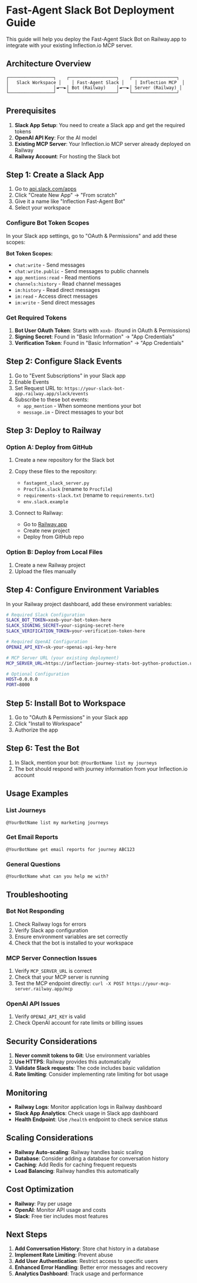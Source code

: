 # Fast-Agent Slack Bot Deployment Guide

This guide will help you deploy the Fast-Agent Slack Bot on Railway.app to integrate with your existing Inflection.io MCP server.

## Architecture Overview

```
┌─────────────────┐    ┌──────────────────┐    ┌─────────────────┐
│   Slack Workspace │    │ Fast-Agent Slack │    │ Inflection MCP  │
│                 │◄──►│ Bot (Railway)    │◄──►│ Server (Railway) │
└─────────────────┘    └──────────────────┘    └─────────────────┘
```

## Prerequisites

1. **Slack App Setup**: You need to create a Slack app and get the required tokens
2. **OpenAI API Key**: For the AI model
3. **Existing MCP Server**: Your Inflection.io MCP server already deployed on Railway
4. **Railway Account**: For hosting the Slack bot

## Step 1: Create a Slack App

1. Go to [api.slack.com/apps](https://api.slack.com/apps)
2. Click "Create New App" → "From scratch"
3. Give it a name like "Inflection Fast-Agent Bot"
4. Select your workspace

### Configure Bot Token Scopes

In your Slack app settings, go to "OAuth & Permissions" and add these scopes:

**Bot Token Scopes:**
- `chat:write` - Send messages
- `chat:write.public` - Send messages to public channels
- `app_mentions:read` - Read mentions
- `channels:history` - Read channel messages
- `im:history` - Read direct messages
- `im:read` - Access direct messages
- `im:write` - Send direct messages

### Get Required Tokens

1. **Bot User OAuth Token**: Starts with `xoxb-` (found in OAuth & Permissions)
2. **Signing Secret**: Found in "Basic Information" → "App Credentials"
3. **Verification Token**: Found in "Basic Information" → "App Credentials"

## Step 2: Configure Slack Events

1. Go to "Event Subscriptions" in your Slack app
2. Enable Events
3. Set Request URL to: `https://your-slack-bot-app.railway.app/slack/events`
4. Subscribe to these bot events:
   - `app_mention` - When someone mentions your bot
   - `message.im` - Direct messages to your bot

## Step 3: Deploy to Railway

### Option A: Deploy from GitHub

1. Create a new repository for the Slack bot
2. Copy these files to the repository:
   - `fastagent_slack_server.py`
   - `Procfile.slack` (rename to `Procfile`)
   - `requirements-slack.txt` (rename to `requirements.txt`)
   - `env.slack.example`

3. Connect to Railway:
   - Go to [Railway.app](https://railway.app)
   - Create new project
   - Deploy from GitHub repo

### Option B: Deploy from Local Files

1. Create a new Railway project
2. Upload the files manually

## Step 4: Configure Environment Variables

In your Railway project dashboard, add these environment variables:

```bash
# Required Slack Configuration
SLACK_BOT_TOKEN=xoxb-your-bot-token-here
SLACK_SIGNING_SECRET=your-signing-secret-here
SLACK_VERIFICATION_TOKEN=your-verification-token-here

# Required OpenAI Configuration
OPENAI_API_KEY=sk-your-openai-api-key-here

# MCP Server URL (your existing deployment)
MCP_SERVER_URL=https://inflection-journey-stats-bot-python-production.up.railway.app

# Optional Configuration
HOST=0.0.0.0
PORT=8000
```

## Step 5: Install Bot to Workspace

1. Go to "OAuth & Permissions" in your Slack app
2. Click "Install to Workspace"
3. Authorize the app

## Step 6: Test the Bot

1. In Slack, mention your bot: `@YourBotName list my journeys`
2. The bot should respond with journey information from your Inflection.io account

## Usage Examples

### List Journeys
```
@YourBotName list my marketing journeys
```

### Get Email Reports
```
@YourBotName get email reports for journey ABC123
```

### General Questions
```
@YourBotName what can you help me with?
```

## Troubleshooting

### Bot Not Responding

1. Check Railway logs for errors
2. Verify Slack app configuration
3. Ensure environment variables are set correctly
4. Check that the bot is installed to your workspace

### MCP Server Connection Issues

1. Verify `MCP_SERVER_URL` is correct
2. Check that your MCP server is running
3. Test the MCP endpoint directly: `curl -X POST https://your-mcp-server.railway.app/mcp`

### OpenAI API Issues

1. Verify `OPENAI_API_KEY` is valid
2. Check OpenAI account for rate limits or billing issues

## Security Considerations

1. **Never commit tokens to Git**: Use environment variables
2. **Use HTTPS**: Railway provides this automatically
3. **Validate Slack requests**: The code includes basic validation
4. **Rate limiting**: Consider implementing rate limiting for bot usage

## Monitoring

- **Railway Logs**: Monitor application logs in Railway dashboard
- **Slack App Analytics**: Check usage in Slack app dashboard
- **Health Endpoint**: Use `/health` endpoint to check service status

## Scaling Considerations

- **Railway Auto-scaling**: Railway handles basic scaling
- **Database**: Consider adding a database for conversation history
- **Caching**: Add Redis for caching frequent requests
- **Load Balancing**: Railway handles this automatically

## Cost Optimization

- **Railway**: Pay per usage
- **OpenAI**: Monitor API usage and costs
- **Slack**: Free tier includes most features

## Next Steps

1. **Add Conversation History**: Store chat history in a database
2. **Implement Rate Limiting**: Prevent abuse
3. **Add User Authentication**: Restrict access to specific users
4. **Enhanced Error Handling**: Better error messages and recovery
5. **Analytics Dashboard**: Track usage and performance 